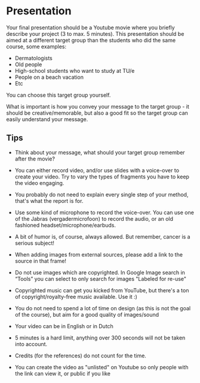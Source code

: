 # Presentation

Your final presentation should be a Youtube movie where you briefly describe your project (3 to max. 5 minutes). This presentation should be aimed at a different target group than the students who did the same course, some examples: 

* Dermatologists
* Old people
* High-school students who want to study at TU/e
* People on a beach vacation
* Etc

You can choose this target group yourself. 

What is important is how you convey your message to the target group - it should be creative/memorable, but also a good fit so the target group can easily understand your message. 


## Tips

* Think about your message, what should your target group remember after the movie? 
* You can either record video, and/or use slides with a voice-over to create your video. Try to vary the types of fragments you have to keep the video engaging. 
* You probably do not need to explain every single step of your method, that's what the report is for.
* Use some kind of microphone to record the voice-over. You can use one of the Jabras (vergadermicrofoon) to record the audio, or an old fashioned headset/microphone/earbuds. 
* A bit of humor is, of course, always allowed. But remember, cancer is a serious subject!

* When adding images from external sources, please add a link to the source in that frame! 
* Do not use images which are copyrighted. In Google Image search in “Tools” you can select to only search for images "Labeled for re-use"
* Copyrighted music can get you kicked from YouTube, but there's a ton of copyright/royalty-free music available. Use it :)
* You do not need to spend a lot of time on design (as this is not the goal of the course), but aim for a good quality of images/sound 

* Your video can be in English or in Dutch 
* 5 minutes is a hard limit, anything over 300 seconds will not be taken into account.
* Credits (for the references) do not count for the time. 
* You can create the video as "unlisted" on Youtube so only people with the link can view it, or public if you like
